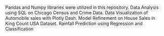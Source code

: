 Pandas and Numpy libraries were utilized in this repository. 
Data Analysis using SQL on Chicago Census and Crime Data. 
Data Visualization of Automobile sales with Plotly Dash. 
Model Refinement on House Sales in King Count USA Dataset. 
Rainfall Prediction using Regression and Classification
